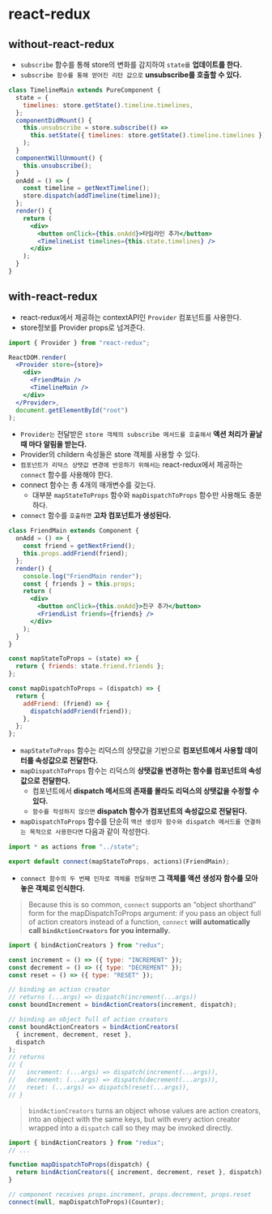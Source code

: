 # react-redux

## without-react-redux

- `subscribe` 함수를 통해 store의 변화를 감지하여 `state를` **업데이트를 한다.**
- `subscribe 함수를 통해 얻어진 리턴 값으로` **unsubscribe를 호출할 수 있다.**

```jsx
class TimelineMain extends PureComponent {
  state = {
    timelines: store.getState().timeline.timelines,
  };
  componentDidMount() {
    this.unsubscribe = store.subscribe(() =>
      this.setState({ timelines: store.getState().timeline.timelines })
    );
  }
  componentWillUnmount() {
    this.unsubscribe();
  }
  onAdd = () => {
    const timeline = getNextTimeline();
    store.dispatch(addTimeline(timeline));
  };
  render() {
    return (
      <div>
        <button onClick={this.onAdd}>타임라인 추가</button>
        <TimelineList timelines={this.state.timelines} />
      </div>
    );
  }
}
```

## with-react-redux

- react-redux에서 제공하는 contextAPI인 `Provider` 컴포넌트를 사용한다.
- store정보를 Provider props로 넘겨준다.

```jsx
import { Provider } from "react-redux";

ReactDOM.render(
  <Provider store={store}>
    <div>
      <FriendMain />
      <TimelineMain />
    </div>
  </Provider>,
  document.getElementById("root")
);
```

- `Provider는` 전달받은 `store 객체의 subscribe 메서드를 호출해서` **액션 처리가 끝날 때 마다 알림을 받는다.**
- Provider의 childern 속성들은 store 객체를 사용할 수 있다.
- `컴포넌트가 리덕스 상탯값 변경에 반응하기 위해서는` react-redux에서 제공하는 `connect` 함수를 사용해야 한다.
- connect 함수는 총 4개의 매개변수를 갖는다.
  - 대부분 `mapStateToProps` 함수와 `mapDispatchToProps` 함수만 사용해도 충분하다.
- `connect` 함수를 `호출하면` **고차 컴포넌트가 생성된다.**

```jsx
class FriendMain extends Component {
  onAdd = () => {
    const friend = getNextFriend();
    this.props.addFriend(friend);
  };
  render() {
    console.log("FriendMain render");
    const { friends } = this.props;
    return (
      <div>
        <button onClick={this.onAdd}>친구 추가</button>
        <FriendList friends={friends} />
      </div>
    );
  }
}

const mapStateToProps = (state) => {
  return { friends: state.friend.friends };
};

const mapDispatchToProps = (dispatch) => {
  return {
    addFriend: (friend) => {
      dispatch(addFriend(friend));
    },
  };
};
```

- `mapStateToProps` 함수는 리덕스의 상탯값을 기반으로 **컴포넌트에서 사용할 데이터를 속성값으로 전달한다.**
- `mapDispatchToProps` 함수는 리덕스의 **상탯값을 변경하는 함수를 컴포넌트의 속성값으로 전달한다.**
  - 컴포넌트에서 **dispatch 메서드의 존재를 몰라도 리덕스의 상탯값을 수정할 수 있다.**
  - `함수를 작성하지 않으면` **dispatch 함수가 컴포넌트의 속성값으로 전달된다.**
- `mapDispatchToProps` 함수를 단순히 `액션 생성자 함수와 dispatch 메서드를 연결하는 목적으로 사용한다면` 다음과 같이 작성한다.

```jsx
import * as actions from "../state";

export default connect(mapStateToProps, actions)(FriendMain);
```

- `connect 함수의 두 번째 인자로 객체를 전달하면` **그 객체를 액션 생성자 함수를 모아 놓은 객체로 인식한다.**

> Because this is so common, `connect` supports an “object shorthand” form for the mapDispatchToProps argument: if you pass an object full of action creators instead of a function, `connect` **will automatically call `bindActionCreators` for you internally.**

```js
import { bindActionCreators } from "redux";

const increment = () => ({ type: "INCREMENT" });
const decrement = () => ({ type: "DECREMENT" });
const reset = () => ({ type: "RESET" });

// binding an action creator
// returns (...args) => dispatch(increment(...args))
const boundIncrement = bindActionCreators(increment, dispatch);

// binding an object full of action creators
const boundActionCreators = bindActionCreators(
  { increment, decrement, reset },
  dispatch
);
// returns
// {
//   increment: (...args) => dispatch(increment(...args)),
//   decrement: (...args) => dispatch(decrement(...args)),
//   reset: (...args) => dispatch(reset(...args)),
// }
```

> `bindActionCreators` turns an object whose values are action creators, into an object with the same keys, but with every action creator wrapped into a `dispatch` call so they may be invoked directly.

```js
import { bindActionCreators } from "redux";
// ...

function mapDispatchToProps(dispatch) {
  return bindActionCreators({ increment, decrement, reset }, dispatch);
}

// component receives props.increment, props.decrement, props.reset
connect(null, mapDispatchToProps)(Counter);
```
